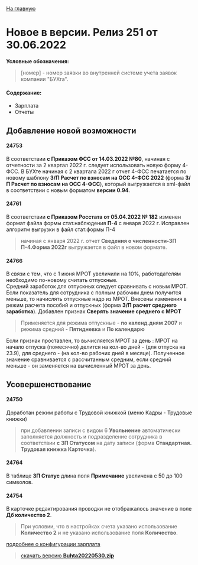 ﻿[На главную](../../index.md)

# Новое  в версии. Релиз 251 от 30.06.2022

**Условные обозначения:**
 >[номер] - номер заявки во внутренней системе учета заявок компании "БУХта".

#### Содержание: 

- Зарплата
- Отчеты

## Добавление новой возможности

#### 24753
В соответствии __с Приказом ФСС от 14.03.2022 №80__, начиная с отчетности за 2 квартал 2022 г. следует использовать новую форму 4-ФСС.
В БУХте начиная с 2 квартала 2022 г отчет 4-ФСС печатается по новому шаблону __З/П Расчет по взносам на ОСС 4-ФСС 2022__ (форма __З/П Расчет по взносам на ОСС 4-ФСС__), 
который выгружается в xml-файл в соответствии с новым форматом __версии 0.94__.

#### 24761
В соответствии __с Приказом Росстата от  05.04.2022 № 182__ изменен формат файла формы стат.наблюдения __П-4__ с января 2022 г.
Исправлен алгоритм выгрузки в файл стат.формы П-4
>начиная с января 2022 г. отчет __Сведения о численности-ЗП П-4.Форма 2022г__ выгружается в файл в новом формате.

#### 24766
В связи с тем, что с 1 июня МРОТ увеличили на 10%, работодателям необходимо по-новому считать отпускные.  
Средний заработок для отпускных следует сравнивать с новым МРОТ. Если показатель для сотрудника с полным рабочим днем получится меньше, то начислять отпускные надо из МРОТ.
Внесены изменения в режим расчета пособий и отпускных (форма __З/П расчет среднего заработка__).
Добавлен признак __Сверять значение среднего с МРОТ__
>Применяется для режима отпускные - __по календ.дням 2007__ и режима средний - __Пятидневка__ и __По календарю__

Если признак проставлен, то вычисляется МРОТ за день : 
МРОТ на начало отпуска (помесячно) делится на кол-во дней - (для отпуска на 23.9), для среднего - (на кол-во рабочих дней в месяце). Полученное значение сравнивается с рассчитанным средним, если средний меньше - он заменяется на вычисленный МРОТ за день.


## Усовершенствование

#### 24750
Доработан режим работы с Трудовой книжкой (меню Кадры - Трудовые книжки)
>при добавлении записи с видом 6 __Увольнение__ автоматически заполняется должность и подразделение сотрудника в соответствии __с ЗП Статусом__ на дату записи (форма __Стандартная. Трудовая книжка Карточка__).
  
#### 24764
В таблице __ЗП Статус__ длина поля __Примечание__ увеличена с 50 до 100 символов.

#### 24754
В карточке редактирования проводки не отображалось значение в поле __Дб количество 2__.
>При условии, что в настройках счета указано использование __Количество 2__ и не указано использование поля __Количество__.


[подробнее о конфигурации зарплата](Стандартная_Зарплата.htm)

>[скачать версию **Buhta20220530.zip**](Buhta20220530.zip)
